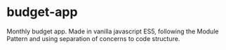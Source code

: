 # budget-app

Monthly budget app. Made in vanilla javascript ES5,  following the Module Pattern and using separation of concerns to code structure.
